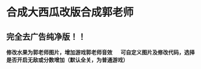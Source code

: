 # 合成大西瓜改版合成郭老师
## 完全去广告纯净版！！
**修改水果为郭老师图片，增加游戏郭老师音效**
&emsp;
**可自定义图片及修改代码，选择是否开启无敌或分数增加（默认全关，为普通游戏）**
